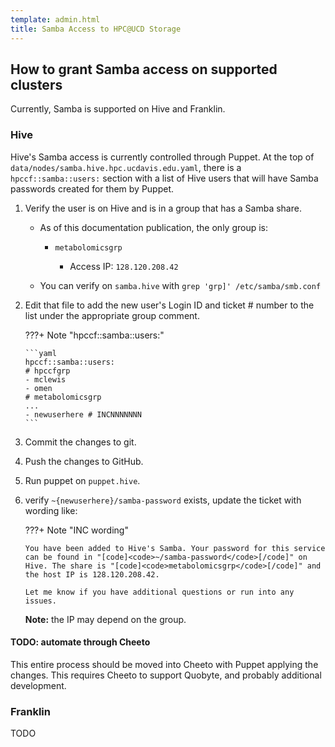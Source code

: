 ```yaml
---
template: admin.html
title: Samba Access to HPC@UCD Storage
---
```


## How to grant Samba access on supported clusters

Currently, Samba is supported on Hive and Franklin.

### Hive

Hive's Samba access is currently controlled through Puppet. At the top of `data/nodes/samba.hive.hpc.ucdavis.edu.yaml`,
there is a `hpccf::samba::users:` section with a list of Hive users that will have Samba passwords created for them by
Puppet.

1.  Verify the user is on Hive and is in a group that has a Samba share.

    -   As of this documentation publication, the only group is:

        -   `metabolomicsgrp`

            -   Access IP: `128.120.208.42`

    -   You can verify on `samba.hive` with `grep 'grp]' /etc/samba/smb.conf`

1.  Edit that file to add the new user's Login ID and ticket # number to the list under the appropriate group comment.

    ???+ Note "hpccf::samba::users:"

        ```yaml
        hpccf::samba::users:
        # hpccfgrp
        - mclewis
        - omen
        # metabolomicsgrp
        ...
        - newuserhere # INCNNNNNNN
        ```

1.  Commit the changes to git.

1.  Push the changes to GitHub.

1.  Run puppet on `puppet.hive`.

1.  verify `~{newuserhere}/samba-password` exists, update the ticket with wording like:

    ???+ Note "INC wording"

    ```
    You have been added to Hive's Samba. Your password for this service can be found in "[code]<code>~/samba-password</code>[/code]" on Hive. The share is "[code]<code>metabolomicsgrp</code>[/code]" and the host IP is 128.120.208.42.

    Let me know if you have additional questions or run into any issues.
    ```

    **Note:** the IP may depend on the group.

#### TODO: automate through Cheeto

This entire process should be moved into Cheeto with Puppet applying the changes. This requires Cheeto to support
Quobyte, and probably additional development.

### Franklin

TODO
